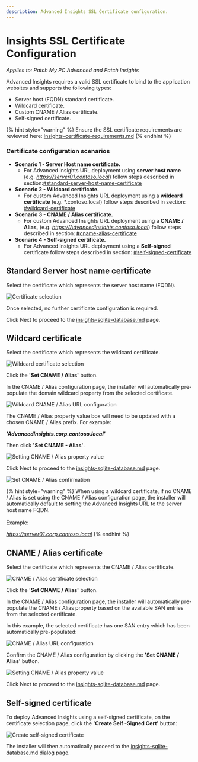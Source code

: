 ```yaml
---
description: Advanced Insights SSL Certificate configuration.
---
```


# Insights SSL Certificate Configuration

_Applies to: Patch My PC Advanced and Patch Insights_

Advanced Insights requires a valid SSL certificate to bind to the application websites and supports the following types:

* Server host (FQDN) standard certificate.
* Wildcard certificate.
* Custom CNAME / Alias certificate.
* Self-signed certificate.

{% hint style="warning" %}
Ensure the SSL certificate requirements are reviewed here: [insights-certificate-requirements.md](../advanced-and-patch-insights-requirements-and-prerequisites/insights-certificate-requirements.md "mention")
{% endhint %}

### Certificate configuration scenarios

* **Scenario 1 - Server Host name certificate.**
  * For Advanced Insights URL deployment using **server host name** (e.g. _https://server01.contoso.local_) follow steps described in section:[#standard-server-host-name-certificate](insights-ssl-certificate-configuration.md#standard-server-host-name-certificate "mention")
* **Scenario 2 - Wildcard certificate.**
  * For custom Advanced Insights URL deployment using a **wildcard certificate** (e.g. \*.contoso.local) follow steps described in section: [#wildcard-certificate](insights-ssl-certificate-configuration.md#wildcard-certificate "mention")
* **Scenario 3 - CNAME / Alias certificate.**
  * For custom Advanced Insights URL deployment using a **CNAME / Alias,** (e.g. _https://AdvancedInsights.contoso.local_) follow steps described in section: [#cname-alias-certificate](insights-ssl-certificate-configuration.md#cname-alias-certificate "mention")
* **Scenario 4 - Self-signed certificate.**
  * For Advanced Insights URL deployment using a **Self-signed** certificate follow steps described in section: [#self-signed-certificate](insights-ssl-certificate-configuration.md#self-signed-certificate "mention")



## Standard Server host name certificate

Select the certificate which represents the server host name (FQDN).

![](/_images/image-(1297).png "Certificate selection")

Once selected, no further certificate configuration is required.

Click Next to proceed to the [insights-sqlite-database.md](insights-sqlite-database.md "mention") page.

## Wildcard certificate

Select the certificate which represents the wildcard certificate.

![](/_images/image-(1298).png "Wildcard certificate selection")

Click the **'Set CNAME / Alias'** button.

In the CNAME / Alias configuration page, the installer will automatically pre-populate the domain wildcard property from the selected certificate.

![](/_images/image-(1300).png "Wildcard CNAME / Alias URL configuration")

The CNAME / Alias property value box will need to be updated with a chosen CNAME / Alias prefix. For example:

_**'AdvancedInsights.corp.contoso.local'**_

Then click **'Set CNAME - Alias'**.

![](/_images/image-(1302).png "Setting CNAME / Alias property value")

Click Next to proceed to the [insights-sqlite-database.md](insights-sqlite-database.md "mention") page.

![](/_images/image-(1303).png "Set CNAME / Alias confirmation")

{% hint style="warning" %}
When using a wildcard certificate, if no CNAME / Alias is set using the CNAME / Alias configuration page, the installer will automatically default to setting the Advanced Insights URL to the server host name FQDN.\
\
Example:&#x20;

_https://server01.corp.contoso.local_
{% endhint %}

## CNAME / Alias certificate

Select the certificate which represents the CNAME / Alias certificate.

![](/_images/image-(1299).png "CNAME / Alias certificate selection")

Click the **'Set CNAME / Alias'** button.

In the CNAME / Alias configuration page, the installer will automatically pre-populate the CNAME / Alias property based on the available SAN entries from the selected certificate.

In this example, the selected certificate has one SAN entry which has been automatically pre-populated:

![](/_images/image-(1304).png "CNAME / Alias URL configuration")

Confirm the CNAME / Alias configuration by clicking the **'Set CNAME / Alias'** button.

![](/_images/image-(1305).png "Setting CNAME / Alias property value")

Click Next to proceed to the [insights-sqlite-database.md](insights-sqlite-database.md "mention") page.

## Self-signed certificate

To deploy Advanced Insights using a self-signed certificate, on the certificate selection page, click the **'Create Self -Signed Cert'** button:

![](/_images/image-(1022).png "Create self-signed certificate")

The installer will then automatically proceed to the [insights-sqlite-database.md](insights-sqlite-database.md "mention") dialog page.
